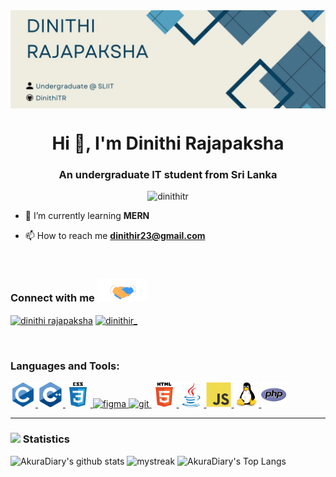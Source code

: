 <img alt="Night Coding" src="./header.jpg" width='1000' align="center"/>

<h1 align="center">Hi 👋, I'm Dinithi Rajapaksha</h1>
<h3 align="center">An undergraduate IT student from Sri Lanka</h3>

<p align="center"> <img src="https://komarev.com/ghpvc/?username=dinithitr&label=Profile%20views&color=0e75b6&style=flat" alt="dinithitr" /> </p>

- 🌱 I’m currently learning **MERN**

- 📫 How to reach me **dinithir23@gmail.com**

<br>

<h3 align="left">Connect with me <img src="https://github.com/0xAbdulKhalid/0xAbdulKhalid/raw/main/assets/mdImages/handshake.gif" width ="80"> </h3>
<p align="left">
<a href="https://fb.com/dinithi rajapaksha" target="blank"><img align="center" src="https://raw.githubusercontent.com/rahuldkjain/github-profile-readme-generator/master/src/images/icons/Social/facebook.svg" alt="dinithi rajapaksha" height="30" width="40" /></a>
<a href="https://instagram.com/dinithir_" target="blank"><img align="center" src="https://raw.githubusercontent.com/rahuldkjain/github-profile-readme-generator/master/src/images/icons/Social/instagram.svg" alt="dinithir_" height="30" width="40" /></a>
</p>
<br>

<h3 align="left">Languages and Tools:</h3>
<p align="left"> <a href="https://www.cprogramming.com/" target="_blank" rel="noreferrer"> <img src="https://raw.githubusercontent.com/devicons/devicon/master/icons/c/c-original.svg" alt="c" width="40" height="40"/> </a> <a href="https://www.w3schools.com/cpp/" target="_blank" rel="noreferrer"> <img src="https://raw.githubusercontent.com/devicons/devicon/master/icons/cplusplus/cplusplus-original.svg" alt="cplusplus" width="40" height="40"/> </a> <a href="https://www.w3schools.com/css/" target="_blank" rel="noreferrer"> <img src="https://raw.githubusercontent.com/devicons/devicon/master/icons/css3/css3-original-wordmark.svg" alt="css3" width="40" height="40"/> </a> <a href="https://www.figma.com/" target="_blank" rel="noreferrer"> <img src="https://www.vectorlogo.zone/logos/figma/figma-icon.svg" alt="figma" width="40" height="40"/> </a> <a href="https://git-scm.com/" target="_blank" rel="noreferrer"> <img src="https://www.vectorlogo.zone/logos/git-scm/git-scm-icon.svg" alt="git" width="40" height="40"/> </a> <a href="https://www.w3.org/html/" target="_blank" rel="noreferrer"> <img src="https://raw.githubusercontent.com/devicons/devicon/master/icons/html5/html5-original-wordmark.svg" alt="html5" width="40" height="40"/> </a> <a href="https://www.java.com" target="_blank" rel="noreferrer"> <img src="https://raw.githubusercontent.com/devicons/devicon/master/icons/java/java-original.svg" alt="java" width="40" height="40"/> </a> <a href="https://developer.mozilla.org/en-US/docs/Web/JavaScript" target="_blank" rel="noreferrer"> <img src="https://raw.githubusercontent.com/devicons/devicon/master/icons/javascript/javascript-original.svg" alt="javascript" width="40" height="40"/> </a> <a href="https://www.linux.org/" target="_blank" rel="noreferrer"> <img src="https://raw.githubusercontent.com/devicons/devicon/master/icons/linux/linux-original.svg" alt="linux" width="40" height="40"/> </a> <a href="https://www.php.net" target="_blank" rel="noreferrer"> <img src="https://raw.githubusercontent.com/devicons/devicon/master/icons/php/php-original.svg" alt="php" width="40" height="40"/> </a> </p>

---
### <img src="https://media.giphy.com/media/iY8CRBdQXODJSCERIr/giphy.gif" width="35"> Statistics

![AkuraDiary's github stats](https://github-readme-stats.vercel.app/api?username=DinithiTR&show_icons=true&theme=tokyonight)
<img src="https://github-readme-streak-stats.herokuapp.com/?user=DinithiTR&theme=tokyonight" alt="mystreak"/>
![AkuraDiary's Top Langs](https://github-readme-stats.vercel.app/api/top-langs/?username=DinithiTR&theme=tokyonight&layout=compact)





